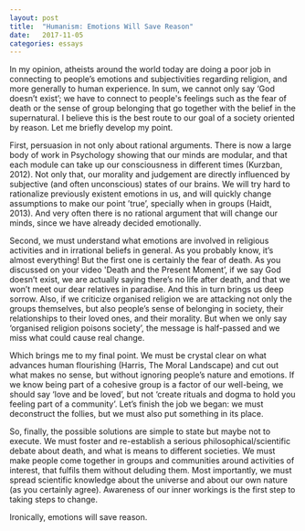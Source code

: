 ```yaml
---
layout: post
title:  "Humanism: Emotions Will Save Reason"
date:   2017-11-05
categories: essays
---
```


In my opinion, atheists around the world today are doing a poor job in connecting to people’s emotions and subjectivities regarding religion, and more generally to human experience. In sum, we cannot only say ‘God doesn’t exist’; we have to connect to people's feelings such as the fear of death or the sense of group belonging that go together with the belief in the supernatural. I believe this is the best route to our goal of a society oriented by reason. Let me briefly develop my point.

First, persuasion in not only about rational arguments. There is now a large body of work in Psychology showing that our minds are modular, and that each module can take up our consciousness in different times (Kurzban, 2012). Not only that, our morality and judgement are directly influenced by subjective (and often unconscious) states of our brains. We will try hard to rationalize previously existent emotions in us, and will quickly change assumptions to make our point ’true’, specially when in groups (Haidt, 2013). And very often there is no rational argument that will change our minds, since we have already decided emotionally.

Second, we must understand what emotions are involved in religious activities and in irrational beliefs in general. As you probably know, it’s almost everything! But the first one is certainly the fear of death. As you discussed on your video 'Death and the Present Moment’, if we say God doesn’t exist, we are actually saying there’s no life after death, and that we won’t meet our dear relatives in paradise. And this in turn brings us deep sorrow. Also, if we criticize organised religion we are attacking not only the groups themselves, but also people’s sense of belonging in society, their relationships to their loved ones, and their morality. But when we only say ‘organised religion poisons society’, the message is half-passed and we miss what could cause real change.

Which brings me to my final point. We must be crystal clear on what advances human flourishing (Harris, The Moral Landscape) and cut out what makes no sense, but without ignoring people’s nature and emotions. If we know being part of a cohesive group is a factor of our well-being, we should say ‘love and be loved’, but not ‘create rituals and dogma to hold you feeling part of a community’. Let’s finish the job we began: we must deconstruct the follies, but we must also put something in its place.

So, finally, the possible solutions are simple to state but maybe not to execute. We must foster and re-establish a serious philosophical/scientific debate about death, and what is means to different societies. We must make people come together in groups and communities around activities of interest, that fulfils them without deluding them. Most importantly, we must spread scientific knowledge about the universe and about our own nature (as you certainly agree). Awareness of our inner workings is the first step to taking steps to change.

Ironically, emotions will save reason.

